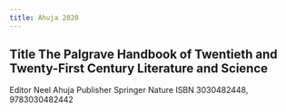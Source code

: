 ```yaml
---
title: Ahuja 2020
---
```


## Title	The Palgrave Handbook of Twentieth and Twenty-First Century Literature and Science
Editor	Neel Ahuja
Publisher	Springer Nature
ISBN	3030482448, 9783030482442
##
